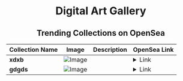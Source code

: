 <div align="center">

# Digital Art Gallery

## Trending Collections on OpenSea

| Collection Name                       | Image                                                                                     | Description                       | OpenSea Link                                                                                          |
|---------------------------------------|-------------------------------------------------------------------------------------------|-----------------------------------|--------------------------------------------------------------------------------------------------------|
| **xdxb** | ![Image](https://i.seadn.io/s/raw/files/38fe26a07687f5b7fdd4bf4f89539425.jpg?w=500&auto=format?w=200&auto=format) |  | <details><summary>Link</summary>[xdxb](https://opensea.io/collection/xdxb)</details> |
| **gdgds** | ![Image](https://i.seadn.io/s/raw/files/fddf8307652d50396a38d3c9933718b6.png?w=500&auto=format?w=200&auto=format) |  | <details><summary>Link</summary>[gdgds](https://opensea.io/collection/gdgds-2)</details> |

</div>